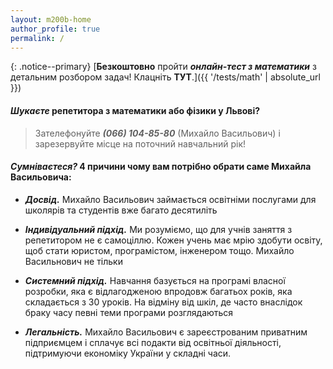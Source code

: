 ```yaml
---
layout: m200b-home
author_profile: true
permalink: /
---
```


{: .notice--primary}
[**Безкоштовно** пройти **_онлайн-тест з математики_** з детальним розбором задач! Клацніть **ТУТ**.]({{ '/tests/math' | absolute_url }})

#### *Шукаєте* репетитора з математики або фізики у Львові?

> Зателефонуйте **_(066) 104-85-80_** (Михайло Васильович) і зарезервуйте місце на поточний навчальний рік!

#### *Сумніваєтеся?* 4 причини чому вам потрібно обрати саме Михайла Васильовича:

 - **_Досвід._** Михайло Васильович займається освітніми послугами для школярів та студентів
 вже багато десятиліть 

 - **_Індивідуальний підхід._** Ми розуміємо, що для учнів заняття з репетитором не є самоціллю.
 Кожен учень має мрію здобути освіту, щоб стати юристом, програмістом, інженером тощо.
 Михайло Васильнович не тільки 
 
 
 - **_Системний підхід._** Навчання базується на програмі власної розробки, яка є
 відлагодженою впродовж багатьох років, яка складається з 30 уроків. На відміну від
 шкіл, де часто внаслідок браку часу певні теми програми розглядаються  
 
 - **_Легальність._** Михайло Васильович є зареєстрованим приватним підприємцем і
 сплачує всі подакти від освітньої діяльності, підтримуючи економіку України у складні часи.
